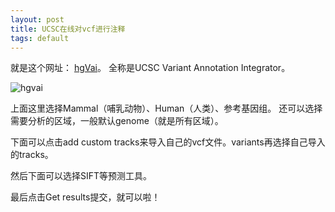 ```yaml
---
layout: post
title: UCSC在线对vcf进行注释
tags: default
---
```


就是这个网址：
[hgVai](http://genome.ucsc.edu/cgi-bin/hgVai)。
全称是UCSC Variant Annotation Integrator。

![hgvai](https://raw.githubusercontent.com/pzweuj/pzweuj.github.io/master/downloads/images/hgVai.PNG)

上面这里选择Mammal（哺乳动物）、Human（人类）、参考基因组。
还可以选择需要分析的区域，一般默认genome（就是所有区域）。

下面可以点击add custom tracks来导入自己的vcf文件。variants再选择自己导入的tracks。

然后下面可以选择SIFT等预测工具。

最后点击Get results提交，就可以啦！

[T_T]:明天就最后一天啦。